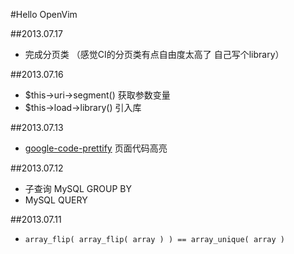 #Hello OpenVim


##2013.07.17
* 完成分页类 （感觉CI的分页类有点自由度太高了 自己写个library）

##2013.07.16
* $this->uri->segment()    获取参数变量
* $this->load->library()   引入库

##2013.07.13
* [google-code-prettify](http://code.google.com/p/google-code-prettify/) 页面代码高亮



##2013.07.12
* 子查询 MySQL GROUP BY
* MySQL QUERY

##2013.07.11
* ```array_flip( array_flip( array ) ) == array_unique( array )```
